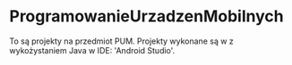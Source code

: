 # ProgramowanieUrzadzenMobilnych
To są projekty na przedmiot PUM. Projekty wykonane są w z wykożystaniem Java w IDE: 'Android Studio'.
